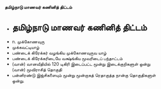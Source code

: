 **தமிழ்நாடு மாணவர் கணினித் திட்டம்**
- # தமிழ்நாடு மாணவர் கணினித் திட்டம்
- n. முக்கோணவுரு
- முக்கவட்டியாழ்
- பண்டைக் கிரேக்கர் வழங்கிய முக்கோணவுருவ யாழ்
- பண்டைக் கிரேக்கரிடையே வக்ஷ்ங்கிய மூவரிடைப் பந்தாட்டம்
- (வான்) வானவீதியில் 120 டிகிரி இடைப்பட்ட மூன்று இடைக்குறிகளுள் ஒன்று (வான்) மூவிராசித் தொகுதி
- பன்னிரண்டு இஜ்சிகளையும் மூன்று மூன்றாகத் ரெதாகுத்த நான்கு தொகுதிகளுள் ஒன்று.


